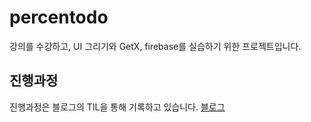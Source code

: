 # percentodo

강의를 수강하고,
UI 그리기와 GetX, firebase를 실습하기 위한 프로젝트입니다.

## 진행과정

진행과정은 블로그의 TIL을 통해 기록하고 있습니다.
[블로그](https://velog.io/@daeseongkim/TIL-20241023-GetX-Firebase%EB%A1%9C-Todo%EC%95%B1-%EB%A7%8C%EB%93%A4%EC%96%B4%EB%B3%B4%EA%B8%B0)

##
